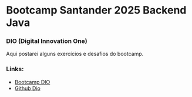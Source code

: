 # Bootcamp Santander 2025 Backend Java
### DIO (Digital Innovation One)

Aqui postarei alguns exercícios e desafios do bootcamp.

### Links:
- [Bootcamp DIO](https://web.dio.me/track/fbf007ec-42df-4c8b-af3d-e8dea9448693)
- [Github Dio](https://github.com/digitalinnovationone/)